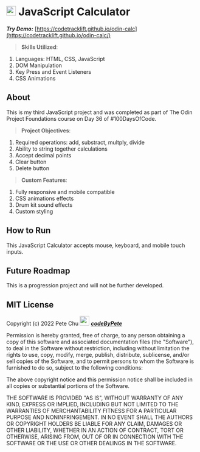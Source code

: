 # <img src='./favicon.ico' alt='MIT xPro logo' width='25'> JavaScript Calculator

***Try Demo:*** [https://codetracklift.github.io/odin-calc](https://codetracklift.github.io/odin-calc/)

>**Skills Utilized**:
<ol>
    <li>Languages: HTML, CSS, JavaScript</li>
    <li>DOM Manipulation</li>
    <li>Key Press and Event Listeners</li>
    <li>CSS Animations</li>
</ol>

## About
This is my third JavaScript project and was completed as part of The Odin Project Foundations course on Day 36 of #100DaysOfCode.

>**Project Objectives**:
<ol>
    <li>Required operations: add, substract, multply, divide</li>
    <li>Ability to string together calculations</li>
    <li>Accept decimal points</li>
    <li>Clear button</li>
    <li>Delete button</li>
</ol>

>**Custom Features**:
<ol>
    <li>Fully responsive and mobile compatible</li>
    <li>CSS animations effects</li>
    <li>Drum kit sound effects</li>
    <li>Custom styling</li>
</ol>

## How to Run
This JavaScript Calculator accepts mouse, keyboard, and mobile touch inputs.

## Future Roadmap
This is a progression project and will not be further developed.

## MIT License

Copyright (c) 2022 Pete Chu <img src='https://www.codebypete.com/pics/pharma2code_icon.gif' alt='codeByPete logo' width='25'> ***[codeByPete](https://www.codebypete.com/)***

Permission is hereby granted, free of charge, to any person obtaining a copy of this software and associated documentation files (the "Software"), to deal in the Software without restriction, including without limitation the rights to use, copy, modify, merge, publish, distribute, sublicense, and/or sell copies of the Software, and to permit persons to whom the Software is furnished to do so, subject to the following conditions:

The above copyright notice and this permission notice shall be included in all copies or substantial portions of the Software.

THE SOFTWARE IS PROVIDED "AS IS", WITHOUT WARRANTY OF ANY KIND, EXPRESS OR IMPLIED, INCLUDING BUT NOT LIMITED TO THE WARRANTIES OF MERCHANTABILITY FITNESS FOR A PARTICULAR PURPOSE AND NONINFRINGEMENT. IN NO EVENT SHALL THE AUTHORS OR COPYRIGHT HOLDERS BE LIABLE FOR ANY CLAIM, DAMAGES OR OTHER LIABILITY, WHETHER IN AN ACTION OF CONTRACT, TORT OR OTHERWISE, ARISING FROM, OUT OF OR IN CONNECTION WITH THE SOFTWARE OR THE USE OR OTHER DEALINGS IN THE SOFTWARE.
